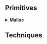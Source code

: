 ## Primitives

<details>
<summary><strong>Malloc</strong></summary>
<p>

- **Foward consolidation**
	link
> abc


- **Backward consolidation**
   * link
> *abc

- **Overlapping consolidation**
	- link
> abc

- **Top consolidation**
	- link
> abc

- **Overlapping mmap**
	- link
> abc

</p>
</details>

## Techniques


